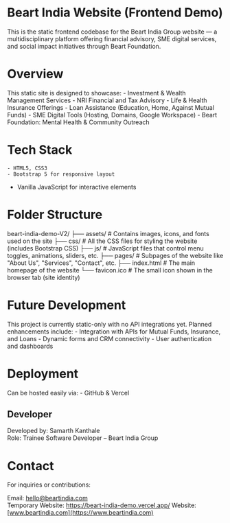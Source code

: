 # Beart India Website (Frontend Demo)

This is the static frontend codebase for the Beart India Group website — a multidisciplinary platform offering financial advisory, SME digital services, and social impact initiatives through Beart Foundation.

# Overview
This static site is designed to showcase:
	- Investment & Wealth Management Services
	- NRI Financial and Tax Advisory
	- Life & Health Insurance Offerings
	- Loan Assistance (Education, Home, Against Mutual Funds)
	- SME Digital Tools (Hosting, Domains, Google Workspace)
	- Beart Foundation: Mental Health & Community Outreach

# Tech Stack
	- HTML5, CSS3
	- Bootstrap 5 for responsive layout
- Vanilla JavaScript for interactive elements

# Folder Structure
beart-india-demo-V2/
├── assets/               # Contains images, icons, and fonts used on the site
├── css/                  # All the CSS files for styling the website (includes Bootstrap CSS)
├── js/                   # JavaScript files that control menu toggles, animations, sliders, etc.
├── pages/                # Subpages of the website like "About Us", "Services", "Contact", etc.
├── index.html            # The main homepage of the website
└── favicon.ico           # The small icon shown in the browser tab (site identity)


# Future Development
This project is currently static-only with  no API integrations yet.
Planned enhancements include:
	- Integration with APIs for Mutual Funds, Insurance, and Loans
	- Dynamic forms and CRM connectivity
	- User authentication and dashboards

# Deployment
Can be hosted easily via:
	- GitHub & Vercel

## Developer
Developed by: Samarth Kanthale  
Role: Trainee Software Developer – Beart India Group

# Contact

For inquiries or contributions:

Email: hello@beartindia.com  
Temporary Website: https://beart-india-demo.vercel.app/
Website: [www.beartindia.com](https://www.beartindia.com)
